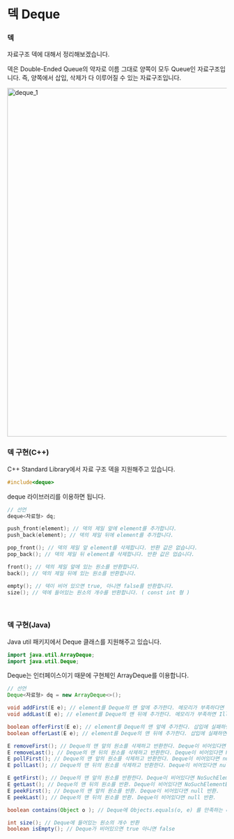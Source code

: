 # 덱 Deque 

### 덱

자료구조 덱에 대해서 정리해보겠습니다.

덱은 Double-Ended Queue의 약자로 이름 그대로 양쪽이 모두 Queue인 자료구조입니다. 즉, 양쪽에서 삽입, 삭제가 다 이루어질 수 있는 자료구조입니다.

<img src="https://user-images.githubusercontent.com/59816811/105279101-32f00e00-5bea-11eb-90a4-c5d0279d32a4.jpg" alt="deque_1" width="800" />

<br>

### 덱 구현(C++)

C++ Standard Library에서 자료 구조 덱을 지원해주고 있습니다.

```c++
#include<deque>
```

deque 라이브러리를 이용하면 됩니다.

```c++
// 선언
deque<자료형> dq;

push_front(element); // 덱의 제일 앞에 element를 추가합니다.
push_back(element); // 덱의 제일 뒤에 element를 추가합니다.

pop_front(); // 덱의 제일 앞 element를 삭제합니다. 반환 값은 없습니다.
pop_back(); // 덱의 제일 뒤 element를 삭제합니다. 반환 값은 업습니다.

front(); // 덱의 제일 앞에 있는 원소를 반환합니다.
back(); // 덱의 제일 뒤에 있는 원소를 반환합니다.

empty(); // 덱이 비어 있으면 true, 아니면 false를 반환합니다.
size(); // 덱에 들어있는 원소의 개수를 반환합니다. ( const int 형 )
```

<br>

### 덱 구현(Java)

Java util 패키지에서 Deque 클래스를 지원해주고 있습니다.

```java
import java.util.ArrayDeque;
import java.util.Deque;
```

Deque는 인터페이스이기 때문에 구현체인 ArrayDeque를 이용합니다.

```java
// 선언
Deque<자료형> dq = new ArrayDeque<>();

void addFirst(E e); // element를 Deque의 맨 앞에 추가한다. 메모리가 부족하다면 IllegalStateException 을 발생시킨다.
void addLast(E e); // element를 Deque의 맨 뒤에 추가한다. 메모리가 부족하면 IllegalStateException 을 발생시킨다.

boolean offerFirst(E e); // element를 Deque의 맨 앞에 추가한다. 삽입에 실패하면 false를 반환한다.
boolean offerLast(E e); // element를 Deque의 맨 뒤에 추가한다. 삽입에 실패하면 false를 반환한다.

E removeFirst(); // Deque의 맨 앞의 원소를 삭제하고 반환한다. Deque이 비어있다면 NoSuchElementException 을 발생시킨다.
E removeLast(); // Deque의 맨 뒤의 원소를 삭제하고 반환한다. Deque이 비어있다면 NoSuchElementException 을 발생시킨다.
E pollFirst(); // Deque의 맨 앞의 원소를 삭제하고 반환한다. Deque이 비어있다면 null을 반환한다.
E pollLast(); // Deque의 맨 뒤의 원소를 삭제하고 반환한다. Deque이 비어있다면 null을 반환한다.

E getFirst(); // Deque의 맨 앞의 원소를 반환한다. Deque이 비어있다면 NoSuchElementException 발생.
E getLast(); // Deque의 맨 뒤의 원소를 반환. Deque이 비어있다면 NoSuchElementException 발생.
E peekFirst(); // Deque의 맨 앞의 원소를 반환. Deque이 비어있다면 null 반환.
E peekLast(); // Deque의 맨 뒤의 원소를 반환. Deque이 비어있다면 null 반환.

boolean contains(Object o ); // Deque에 Objects.equals(o, e) 를 만족하는 e가 있다면 true 반환.

int size(); // Deque에 들어있는 원소의 개수 반환
boolean isEmpty(); // Deque가 비어있으면 true 아니면 false
```

